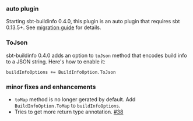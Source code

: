   [38]: https://github.com/sbt/sbt-buildinfo/issues/38

### auto plugin

Starting sbt-buildinfo 0.4.0, this plugin is an auto plugin that requires sbt 0.13.5+.
See [migration guide](https://github.com/sbt/sbt-buildinfo/blob/master/Migration.md) for details.

### ToJson

sbt-buildinfo 0.4.0 adds an option to `toJson` method that encodes build info to a JSON string.
Here's how to enable it:

    buildInfoOptions += BuildInfoOption.ToJson

### minor fixes and enhancements

- `toMap` method is no longer gerated by default. Add `BuildInfoOption.ToMap` to `buildInfoOptions`.
- Tries to get more return type annotation. [#38][38]
